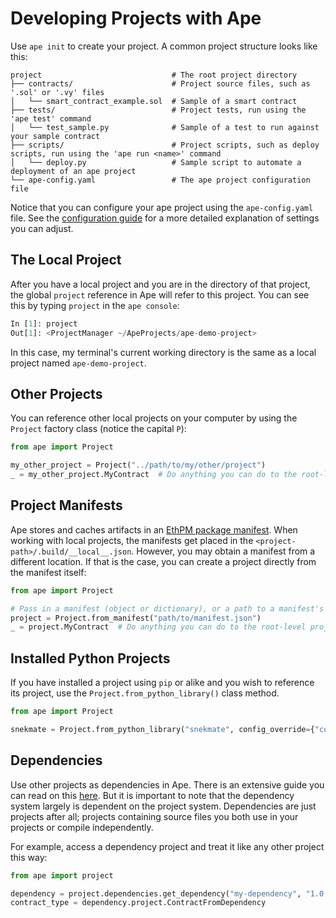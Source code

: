 # Developing Projects with Ape

Use `ape init` to create your project.
A common project structure looks like this:

```
project                             # The root project directory
├── contracts/                      # Project source files, such as '.sol' or '.vy' files
│   └── smart_contract_example.sol  # Sample of a smart contract
├── tests/                          # Project tests, run using the 'ape test' command
│   └── test_sample.py              # Sample of a test to run against your sample contract
├── scripts/                        # Project scripts, such as deploy scripts, run using the 'ape run <name>' command
│   └── deploy.py                   # Sample script to automate a deployment of an ape project
└── ape-config.yaml                 # The ape project configuration file
```

Notice that you can configure your ape project using the `ape-config.yaml` file.
See the [configuration guide](./config.html) for a more detailed explanation of settings you can adjust.

## The Local Project

After you have a local project and you are in the directory of that project, the global `project` reference in Ape will refer to this project.
You can see this by typing `project` in the `ape console`:

```python
In [1]: project
Out[1]: <ProjectManager ~/ApeProjects/ape-demo-project>
```

In this case, my terminal's current working directory is the same as a local project named `ape-demo-project`.

## Other Projects

You can reference other local projects on your computer by using the `Project` factory class (notice the capital `P`):

```python
from ape import Project

my_other_project = Project("../path/to/my/other/project")
_ = my_other_project.MyContract  # Do anything you can do to the root-level project.
```

## Project Manifests

Ape stores and caches artifacts in an [EthPM package manifest](https://eips.ethereum.org/EIPS/eip-2678).
When working with local projects, the manifests get placed in the `<project-path>/.build/__local__.json`.
However, you may obtain a manifest from a different location.
If that is the case, you can create a project directly from the manifest itself:

```python
from ape import Project

# Pass in a manifest (object or dictionary), or a path to a manifest's JSON file.
project = Project.from_manifest("path/to/manifest.json")
_ = project.MyContract  # Do anything you can do to the root-level project.
```

## Installed Python Projects

If you have installed a project using `pip` or alike and you wish to reference its project, use the `Project.from_python_library()` class method.

```python
from ape import Project

snekmate = Project.from_python_library("snekmate", config_override={"contracts_folder": "."})
```

## Dependencies

Use other projects as dependencies in Ape.
There is an extensive guide you can read on this [here](./dependencies.html).
But it is important to note that the dependency system largely is dependent on the project system.
Dependencies are just projects after all; projects containing source files you both use in your projects or compile independently.

For example, access a dependency project and treat it like any other project this way:

```python
from ape import project

dependency = project.dependencies.get_dependency("my-dependency", "1.0.0")
contract_type = dependency.project.ContractFromDependency
```
